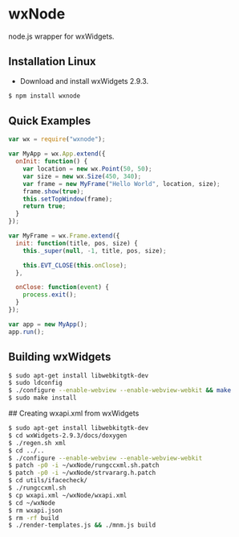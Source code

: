 # wxNode

node.js wrapper for wxWidgets.

## Installation Linux

* Download and install wxWidgets 2.9.3.

```bash
$ npm install wxnode
```

## Quick Examples

```javascript
var wx = require("wxnode");

var MyApp = wx.App.extend({
  onInit: function() {
    var location = new wx.Point(50, 50);
    var size = new wx.Size(450, 340);
    var frame = new MyFrame("Hello World", location, size);
    frame.show(true);
    this.setTopWindow(frame);
    return true;
  }
});

var MyFrame = wx.Frame.extend({
  init: function(title, pos, size) {
    this._super(null, -1, title, pos, size);

    this.EVT_CLOSE(this.onClose);
  },

  onClose: function(event) {
    process.exit();
  }
});

var app = new MyApp();
app.run();
```

## Building wxWidgets
```bash
$ sudo apt-get install libwebkitgtk-dev
$ sudo ldconfig
$ ./configure --enable-webview --enable-webview-webkit && make
$ sudo make install
```

<a name="create-wxapi"/>
## Creating wxapi.xml from wxWidgets

```bash
$ sudo apt-get install libwebkitgtk-dev
$ cd wxWidgets-2.9.3/docs/doxygen
$ ./regen.sh xml
$ cd ../..
$ ./configure --enable-webview --enable-webview-webkit
$ patch -p0 -i ~/wxNode/rungccxml.sh.patch
$ patch -p0 -i ~/wxNode/strvararg.h.patch
$ cd utils/ifacecheck/
$ ./rungccxml.sh
$ cp wxapi.xml ~/wxNode/wxapi.xml
$ cd ~/wxNode
$ rm wxapi.json
$ rm -rf build
$ ./render-templates.js && ./mnm.js build
```
